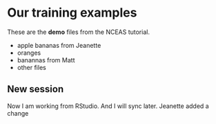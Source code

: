 # Our training examples

These are the **demo** files from the NCEAS tutorial.

- apple bananas from Jeanette
- oranges
- banannas from Matt
- other files

## New session

Now I am working from RStudio.  And I will sync later.
Jeanette added a change

